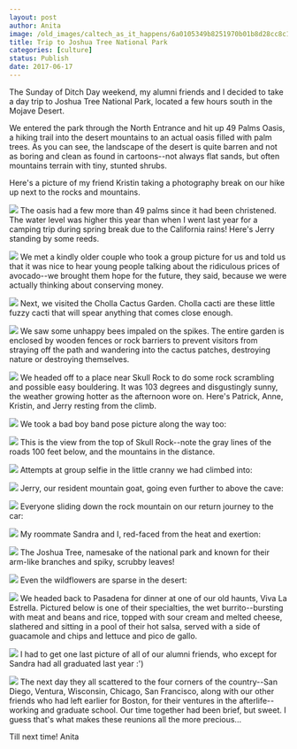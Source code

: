 ```yaml
---
layout: post
author: Anita
image: /old_images/caltech_as_it_happens/6a0105349b8251970b01b8d28cc8c1970c.jpg
title: Trip to Joshua Tree National Park
categories: [culture]
status: Publish
date: 2017-06-17
---
```


The Sunday of Ditch Day weekend, my alumni friends and I decided to take a day trip to Joshua Tree National Park, located a few hours south in the Mojave Desert.

We entered the park through the North Entrance and hit up 49 Palms Oasis, a hiking trail into the desert mountains to an actual oasis filled with palm trees. As you can see, the landscape of the desert is quite barren and not as boring and clean as found in cartoons--not always flat sands, but often mountains terrain with tiny, stunted shrubs.

Here's a picture of my friend Kristin taking a photography break on our hike up next to the rocks and mountains.


![](/old_images/caltech_as_it_happens/6a0105349b8251970b01bb09a5a3ab970d.jpg)
The oasis had a few more than 49 palms since it had been christened. The water level was higher this year than when I went last year for a camping trip during spring break due to the California rains! Here's Jerry standing by some reeds.


![](/old_images/caltech_as_it_happens/6a0105349b8251970b01bb09a5a3b3970d.jpg)
We met a kindly older couple who took a group picture for us and told us that it was nice to hear young people talking about the ridiculous prices of avocado--we brought them hope for the future, they said, because we were actually thinking about conserving money.


![](/old_images/caltech_as_it_happens/6a0105349b8251970b01bb09a5a3c0970d.jpg)
Next, we visited the Cholla Cactus Garden. Cholla cacti are these little fuzzy cacti that will spear anything that comes close enough.


![](/old_images/caltech_as_it_happens/6a0105349b8251970b01b8d28cc8f5970c.jpg)
We saw some unhappy bees impaled on the spikes. The entire garden is enclosed by wooden fences or rock barriers to prevent visitors from straying off the path and wandering into the cactus patches, destroying nature or destroying themselves.


![](/old_images/caltech_as_it_happens/6a0105349b8251970b01b7c9028aff970b.jpg)
We headed off to a place near Skull Rock to do some rock scrambling and possible easy bouldering. It was 103 degrees and disgustingly sunny, the weather growing hotter as the afternoon wore on. Here's Patrick, Anne, Kristin, and Jerry resting from the climb.


![](/old_images/caltech_as_it_happens/6a0105349b8251970b01bb09a5a3e3970d.jpg)
We took a bad boy band pose picture along the way too:


![](/old_images/caltech_as_it_happens/6a0105349b8251970b01bb09a5a3f5970d.jpg)
This is the view from the top of Skull Rock--note the gray lines of the roads 100 feet below, and the mountains in the distance.


![](/old_images/caltech_as_it_happens/6a0105349b8251970b01bb09a5a3fe970d.jpg)
Attempts at group selfie in the little cranny we had climbed into:


![](/old_images/caltech_as_it_happens/6a0105349b8251970b01bb09a5a402970d.jpg)
Jerry, our resident mountain goat, going even further to above the cave:


![](/old_images/caltech_as_it_happens/6a0105349b8251970b01b7c9028b39970b.jpg)
Everyone sliding down the rock mountain on our return journey to the car:


![](/old_images/caltech_as_it_happens/6a0105349b8251970b01bb09a5a42b970d.jpg)
My roommate Sandra and I, red-faced from the heat and exertion:


![](/old_images/caltech_as_it_happens/6a0105349b8251970b01bb09a5a43f970d.jpg)
The Joshua Tree, namesake of the national park and known for their arm-like branches and spiky, scrubby leaves!


![](/old_images/caltech_as_it_happens/6a0105349b8251970b01bb09a5a47a970d.jpg)
Even the wildflowers are sparse in the desert:


![](/old_images/caltech_as_it_happens/6a0105349b8251970b01bb09a5a480970d.jpg)
We headed back to Pasadena for dinner at one of our old haunts, Viva La Estrella. Pictured below is one of their specialties, the wet burrito--bursting with meat and beans and rice, topped with sour cream and melted cheese, slathered and sitting in a pool of their hot salsa, served with a side of guacamole and chips and lettuce and pico de gallo.


![](/old_images/caltech_as_it_happens/6a0105349b8251970b01bb09a5a48f970d.jpg)
I had to get one last picture of all of our alumni friends, who except for Sandra had all graduated last year :')


![](/old_images/caltech_as_it_happens/6a0105349b8251970b01b7c9028b8f970b.jpg)
The next day they all scattered to the four corners of the country--San Diego, Ventura, Wisconsin, Chicago, San Francisco, along with our other friends who had left earlier for Boston, for their ventures in the afterlife--working and graduate school. Our time together had been brief, but sweet. I guess that's what makes these reunions all the more precious...

Till next time!
Anita

